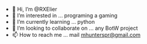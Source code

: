 - 👋 Hi, I’m @RXElier
- 👀 I’m interested in ... programing a gaming
- 🌱 I’m currently learning ... python
- 💞️ I’m looking to collaborate on ... any BotW project
- 📫 How to reach me ... mail mhunterspr@gmail.com
